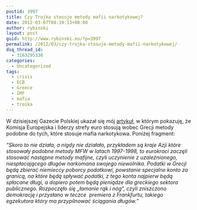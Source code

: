 ```yaml
---
postid: 3997
title: Czy Trojka stosuje metody mafii narkotykowej?
date: 2012-03-07T08:19:13+00:00
author: rybinski
layout: post
guid: http://www.rybinski.eu/?p=3997
permalink: /2012/03/czy-trojka-stosuje-metody-mafii-narkotykowej/
dsq_thread_id:
  - 3163295338
categories:
  - Uncategorized
tags:
  - crisis
  - ECB
  - Greece
  - IMF
  - mafia
  - troika
---
```

W dzisiejszej Gazecie Polskiej ukazał się mój [artykuł](http://www.gazetapolska.pl/15505-spece-od-uzaleznien), w którym pokazuję, że Komisja Europejska i liderzy strefy euro stosują wobec Grecji metody podobne do tych, które stosuje mafia narkotykowa. Poniżej fragment:

_“Skoro to nie działa, a nigdy nie działało, przykładem są kraje Azji które stosowały podobne metody MFW w latach 1997-1998, to eurokraci zaczęli stosować następne metody mafijne, czyli uczynienie z uzależnionego, niespłacającego długów narkomana swojego niewolnika. Podatki w Grecji będą zbierać niemieccy poborcy podatkowi, powstanie specjalne konto za granicą, na które będą spływać podatki, z tego konta najpierw będą spłacane długi, a dopiero potem będą pieniądze dla greckiego sektora publicznego. Rozpoczęło się „łamanie rąk i nóg”, czyli zniszczono demokrację i przysłano w teczce  premiera z Frankfurtu, takiego egzekutora który ma przypilnować ściągania długów.”_
